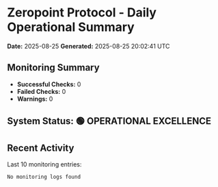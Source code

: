 # Zeropoint Protocol - Daily Operational Summary
**Date:** 2025-08-25
**Generated:** 2025-08-25 20:02:41 UTC

## Monitoring Summary
- **Successful Checks:** 0
- **Failed Checks:** 0
- **Warnings:** 0

## System Status: 🟢 OPERATIONAL EXCELLENCE

## Recent Activity
Last 10 monitoring entries:
```
No monitoring logs found
```
